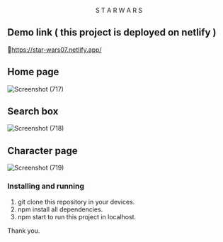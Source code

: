 <p align="center">S T A R  W A R S</p>

## Demo link ( this project is deployed on netlify )

🔗https://star-wars07.netlify.app/

## Home page

![Screenshot (717)](https://user-images.githubusercontent.com/73214085/120091110-91437500-c125-11eb-9b54-c0a8cc860c8e.png)

## Search box 

![Screenshot (718)](https://user-images.githubusercontent.com/73214085/120091106-8e488480-c125-11eb-8087-d925d2d95104.png)

## Character page

![Screenshot (719)](https://user-images.githubusercontent.com/73214085/120091113-930d3880-c125-11eb-8b53-89bdf0156303.png)

### Installing and running 

1. git clone this repository in your devices.
2. npm install all dependencies. 
3. npm start to run this project in localhost.


Thank you.
